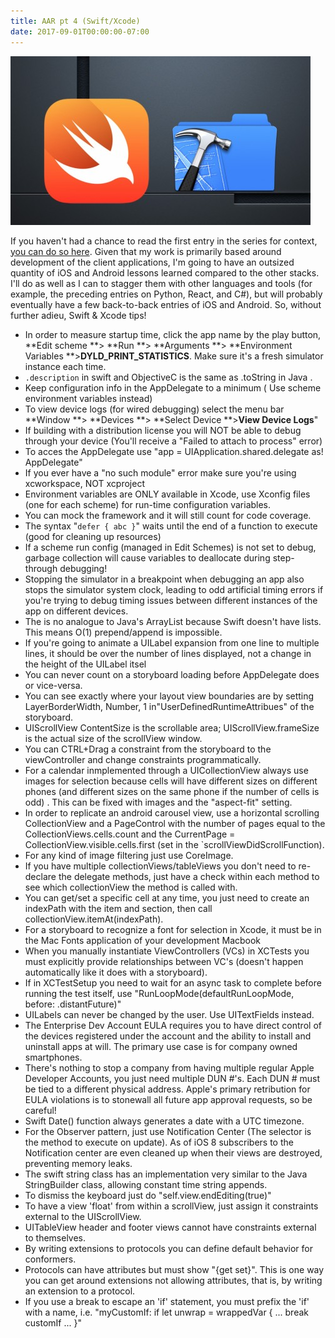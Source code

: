```yaml
---
title: AAR pt 4 (Swift/Xcode)
date: 2017-09-01T00:00:00-07:00
---
```

![XCode](/assets/xcode.jpg)

If you haven't had a chance to read the first entry in the series for context, [you can do so here](/post/after-action-review-aar/). Given that my work is primarily based around development of the client applications, I'm going to have an outsized quantity of iOS and Android lessons learned compared to the other stacks.  I'll do as well as I can to stagger them with other languages and tools (for example, the preceding entries on Python, React, and C#), but will probably eventually have a few back-to-back entries of iOS and Android.  So, without further adieu, Swift & Xcode tips!

* In order to measure startup time, click the app name by the play button, **Edit scheme **> **Run **> **Arguments **> **Environment Variables **>**DYLD_PRINT_STATISTICS**.  Make sure it's a fresh simulator instance each time.
* `.description` in swift and ObjectiveC is the same as .toString in Java
.
* Keep configuration info in the AppDelegate to a minimum ( Use scheme environment variables instead)
* To view device logs (for wired debugging) select the menu bar **Window **> **Devices **> **Select Device **>**View Device Logs**"
* If building with a distribution license you will NOT be able to debug through your device (You'll receive a "Failed to attach to process" error)
* To acces the AppDelegate use "app = UIApplication.shared.delegate as! AppDelegate"
* If you ever have a "no such module" error make sure you're using xcworkspace, NOT xcproject
* Environment variables are ONLY available in Xcode, use Xconfig files (one for each scheme) for run-time configuration variables.
* You can mock the framework and it will still count for code coverage.
* The syntax "`defer { abc }`" waits until the end of a function to execute (good for cleaning up resources)
* If a scheme run config (managed in Edit Schemes) is not set to debug, garbage collection will cause variables to deallocate during step-through debugging!
* Stopping the simulator in a breakpoint when debugging an app also stops the simulator system clock, leading to odd artificial timing errors if you're trying to debug timing issues between different instances of the app on different devices.  
* The is no analogue to Java's ArrayList because Swift doesn't have lists.  This means O(1) prepend/append is impossible.
* If you're going to animate a UILabel expansion from one line to multiple lines, it should be over the number of lines displayed, not a change in the height of the UILabel itsel
* You can never count on a storyboard loading before AppDelegate does or vice-versa.
* You can see exactly where your layout view boundaries are by setting LayerBorderWidth, Number, 1 in"UserDefinedRuntimeAttribues" of the storyboard.
* UIScrollView ContentSize is the scrollable area; UIScrollView.frameSize is the actual size of the scrollView window.
* You can CTRL+Drag a constraint from the storyboard to the viewController and change constraints programmatically.
* For a calendar inmplemented through a UICollectionView always use images for selection because cells will have different sizes on different phones (and different sizes on the same phone if the number of cells is odd) . This can be fixed with images and the "aspect-fit" setting.
* In order to replicate an android carousel view, use a horizontal scrolling CollectionView and a PageControl with the number of pages equal to the CollectionViews.cells.count and the CurrentPage = CollectionView.visible.cells.first (set in the `scrollViewDidScrollFunction).
* For any kind of image filtering just use CoreImage.
* If you have multiple collectionViews/tableViews you don't need to re-declare the delegate methods, just have a check within each method to see which collectionView the method is called with.
* You can get/set a specific cell at any time, you just need to create an indexPath with the item and section, then call collectionView.itemAt(indexPath).
* For a storyboard to recognize a font for selection in Xcode, it must be in the Mac Fonts application of your development Macbook
* When you manually instantiate ViewControllers (VCs) in XCTests you must explicitly provide relationships between VC's (doesn't happen automatically like it does with a storyboard).
* If in XCTestSetup you need to wait for an async task to complete before running the test itself, use "RunLoopMode(defaultRunLoopMode, before: .distantFuture)"
* UILabels can never be changed by the user.  Use UITextFields instead.
* The Enterprise Dev Account EULA requires you to have direct control of the devices registered under the account and the ability to install and uninstall apps at will.  The primary use case is for company owned smartphones. 
* There's nothing to stop a company from having multiple regular Apple Developer Accounts, you just need multiple DUN #'s.  Each DUN # must be tied to a different physical address.
  Apple's primary retribution for EULA violations is to stonewall all future app approval requests, so be careful!
* Swift Date() function always generates a date with a UTC timezone.
* For the Observer pattern, just use Notification Center (The selector is the method to execute on update).  As of iOS 8 subscribers to the Notification center are even cleaned up when their views are destroyed, preventing memory leaks.
* The swift string class has an implementation very similar to the Java StringBuilder class, allowing constant time string appends.
* To dismiss the keyboard just do "self.view.endEditing(true)"
* To have a view 'float' from within a scrollView, just assign it constraints external to the UIScrollView.
* UITableView header and footer views cannot have constraints external to themselves.
* By writing extensions to protocols you can define default behavior for conformers.
* Protocols can have attributes but must show "{get set}".  This is one way you can get around extensions not allowing attributes, that is, by writing an extension to a protocol.
* If you use a break to escape an 'if' statement, you must prefix the 'if' with a name, i.e. "myCustomIf: if let unwrap = wrappedVar { ... break customIf ... }"
